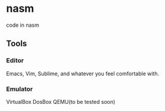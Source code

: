 # nasm
code in nasm

## Tools
### Editor
Emacs, Vim, Sublime, and whatever you feel comfortable with.
### Emulator
VirtualBox
DosBox
QEMU(to be tested soon)
